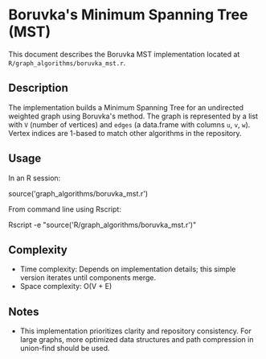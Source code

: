 # Boruvka's Minimum Spanning Tree (MST)

This document describes the Boruvka MST implementation located at `R/graph_algorithms/boruvka_mst.r`.

## Description

The implementation builds a Minimum Spanning Tree for an undirected weighted graph using Boruvka's method. The graph is represented by a list with `V` (number of vertices) and `edges` (a data.frame with columns `u`, `v`, `w`). Vertex indices are 1-based to match other algorithms in the repository.

## Usage

In an R session:

source('graph_algorithms/boruvka_mst.r')

From command line using Rscript:

Rscript -e "source('R/graph_algorithms/boruvka_mst.r')"

## Complexity

- Time complexity: Depends on implementation details; this simple version iterates until components merge.
- Space complexity: O(V + E)

## Notes

- This implementation prioritizes clarity and repository consistency. For large graphs, more optimized data structures and path compression in union-find should be used.
